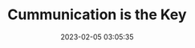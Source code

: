 ---
layout: post
title:  "Cummunication is the Key"
date:   2023-02-05 03:05:35
categories: Personal
permalink: /communication_is_the_key/
---